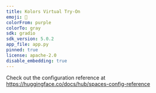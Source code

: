 ```yaml
---
title: Kolors Virtual Try-On
emoji: 👕
colorFrom: purple
colorTo: gray
sdk: gradio
sdk_version: 5.0.2
app_file: app.py
pinned: true
license: apache-2.0
disable_embedding: true
---
```


Check out the configuration reference at https://huggingface.co/docs/hub/spaces-config-reference